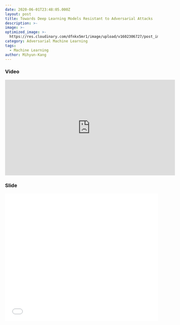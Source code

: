```yaml
---
date: 2020-06-01T23:48:05.000Z
layout: post
title: Towards Deep Learning Models Resistant to Adversarial Attacks
description: >-
image: >-
optimized_image: >-
  https://res.cloudinary.com/dfnkx5mr1/image/upload/v1602306727/post_img/robotic_arm_wrestling_by_ociacia-d78inix_bpzkbq.jpg
category: Adversarial Machine Learning
tags:
  - Machine Learning
author: Mihyun-Kang
---
```



### Video
<iframe width="560" height="315" src="https://www.youtube.com/embed/G1FNHgrhEbE" frameborder="0" allow="accelerometer; autoplay; clipboard-write; encrypted-media; gyroscope; picture-in-picture" allowfullscreen></iframe>

### Slide
<iframe src="//www.slideshare.net/slideshow/embed_code/key/2XrAnUrzzLd8Ny" width="510" height="420" frameborder="0" marginwidth="0" marginheight="0" scrolling="no" style="border:1px solid #CCC; border-width:0px; margin-bottom:5px; max-width: 100%;" allowfullscreen> 